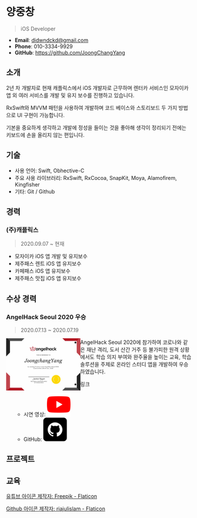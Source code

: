 # 양중창

> iOS Developer

- **Email**: didwndckd@gmail.com
- **Phone**: 010-3334-9929
- **GitHub**: https://github.com/JoongChangYang

## 소개

2년 차 개발자로 현재 캐플릭스에서 iOS 개발자로 근무하며 렌터카 서비스인 모자이카 앱 외 여러 서비스를 개발 및 유지 보수를 진행하고 있습니다.

RxSwift와 MVVM 패턴을 사용하여 개발하며 코드 베이스와 스토리보드 두 가지 방법으로 UI 구현이 가능합니다.

기본을 중요하게 생각하고 개발에 정성을 들이는 것을 좋아해 생각이 정리되기 전에는 키보드에 손을 올리지 않는 편입니다.

## 기술

- 사용 언어: Swift, Obhective-C
- 주요 사용 라이브러리: RxSwift, RxCocoa, SnapKit, Moya, Alamofirem, Kingfisher
- 기타: Git / Github

## 경력

### (주)캐플릭스

> 2020.09.07 ~ 현재

- 모자이카 iOS 앱 개발 및 유지보수
- 제주패스 렌트 iOS 앱 유지보수
- 카페패스 iOS 앱 유지보수
- 제주패스 맛집 iOS 앱 유지보수

## 수상 경력

### AngelHack Seoul 2020 우승

> 2020.07.13 ~ 2020.07.19

<img src="Assets/Angelhack2020.jpeg" style="float: left; width:40%;"/>

- AngelHack Seoul 2020에 참가하여 코로나와 같은 재난 격리, 도서 산간 거주 등 불가피한 원격 상황에서도 학습 의지 부여와 완주율을 높이는 교육, 학습 솔루션을 주제로 온라인 스터디 앱을 개발하여 우승하였습니다.

- 링크

  - 시연 영상: [![youtube](Assets/youtube.png)](https://www.youtube.com/watch?v=XIDqwjuPcsk) 
  - GitHub: [![github](Assets/github.png)](https://github.com/JoongChangYang/AngelHack2020)

  



## 프로젝트

## 교육



<a href="https://www.flaticon.com/kr/free-icons/" title="유튜브 아이콘">유튜브 아이콘  제작자: Freepik - Flaticon</a>

<a href="https://www.flaticon.com/kr/free-icons/github" title="github 아이콘">Github 아이콘  제작자: riajulislam - Flaticon</a>
